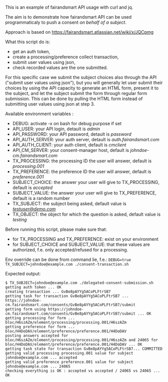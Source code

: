 This is an example of fairandsmart API usage with curl and jq.

The aim is to demonstrate how fairandsmart API can be used programmaticaly to push a consent *on behalf of a subject*.

Approach is based on https://fairandsmart.atlassian.net/wiki/x/JQCpmg

What this script do is:
* get an auth token,
* create a processing/preference collect transaction,
* submit user values using json,
* check recorded values are the one submitted.

For this specific case we submit the subject choices also through the API ("submit user values using json"), but you will generally let user submit their choices by using the API capacity to generate an HTML form, present it to the subject, and let the subject submit the form through regular form submission.  This can be done by pulling the HTML form instead of submitting user values using json at step 3.

Available environment variables :
* DEBUG: activate -x on bash for debug purpose if set
* API_USER: your API login, detault is *admin*
* API_PASSWORD: your API password, detault is *password*
* API_AUTH_SERVER: your auth server, detault is *auth.fairandsmart.com*
* API_AUTH_CLIENT: your auth client, default is *cmclient*
* API_CM_SERVER: your consent-manager host, default is *johndoe-cm.fairandsmart.com*
* TX_PROCESSING: the processing ID the user will answer, default is *processing.001*
* TX_PREFERENCE: the preference ID the user will answer, default is *preference.001*
* SUBJECT_CHOICE: the answer your user will give to TX_PROCESSING, default is *accepted*
* SUBJECT_VALUE: the answer your user will give to TX_PREFERENCE, default is a random number
* TX_SUBJECT: the subject being asked, default value is *testuser@demo.com*
* TX_OBJECT: the object for which the question is asked, default value is *testing*

Before running this script, please make sure that:
* for TX_PROCESSING and TX_PREFERENCE:  exist on your environment
* for SUBJECT_CHOICE and SUBJECT_VALUE: that these values are authorized, f.e. only accepted/refused for a processing.

Env override can be done from command lie, f.e.:
`DEBUG=true TX_SUBJECT=johndoe@example.com ./consent-transaction.sh`

Expected output:
```
$ TX_SUBJECT=johndoe@example.com ./delegated-consent-submission.sh
getting auth token ... OK
creating transaction ... GvBe8pAYYg5ACoPLFtrSB7
getting task for transaction GvBe8pAYYg5ACoPLFtrSB7 ... https://johndoe-cm.fairandsmart.com/consents/GvBe8pAYYg5ACoPLFtrSB7/submit
getting form using https://johndoe-cm.fairandsmart.com/consents/GvBe8pAYYg5ACoPLFtrSB7/submit ... OK
getting processing for form ... bloc/H6szAZm/element/processing/processing.001/H6szAZm
getting preference for form ... bloc/H4DoDAV/element/preference/preference.001/H4DoDAV
posting answers accepted for bloc/H6szAZm/element/processing/processing.001/H6szAZm and 24065 for bloc/H4DoDAV/element/preference/preference.001/H4DoDAV ... OK
getting task state for transaction GvBe8pAYYg5ACoPLFtrSB7... COMMITTED
getting valid processing processing.001 value for subject johndoe@example.com ... accepted
getting valid preference preference.001 value for subject johndoe@example.com ... 24065
checking everything is OK : accepted vs accepted / 24065 vs 24065 ... OK
```